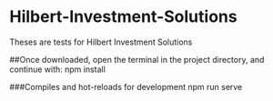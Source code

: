 # Hilbert-Investment-Solutions
Theses are tests for Hilbert Investment Solutions


##Once downloaded, open the terminal in the project directory, and continue with:
npm install

###Compiles and hot-reloads for development
npm run serve
